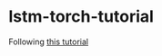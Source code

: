 # lstm-torch-tutorial

Following [this tutorial](https://www.kdnuggets.com/2020/07/pytorch-lstm-text-generation-tutorial.html)
